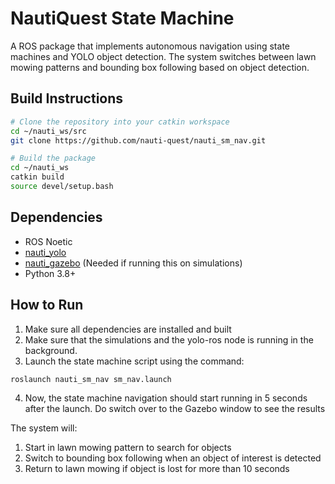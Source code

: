 # NautiQuest State Machine

A ROS package that implements autonomous navigation using state machines and YOLO object detection. The system switches between lawn mowing patterns and bounding box following based on object detection.

## Build Instructions

```bash
# Clone the repository into your catkin workspace
cd ~/nauti_ws/src
git clone https://github.com/nauti-quest/nauti_sm_nav.git

# Build the package
cd ~/nauti_ws
catkin build
source devel/setup.bash
```

## Dependencies

- ROS Noetic
- [nauti_yolo](https://github.com/nauti-quest/nauti_yolo)
- [nauti_gazebo](https://github.com/nauti-quest/nauti_gazebo) (Needed if running this on simulations)
- Python 3.8+

## How to Run

1. Make sure all dependencies are installed and built
2. Make sure that the simulations and the yolo-ros node is running in the background.
3. Launch the state machine script using the command:
```bash
roslaunch nauti_sm_nav sm_nav.launch
```
4. Now, the state machine navigation should start running in 5 seconds after the launch. Do switch over to the Gazebo window to see the results

The system will:
1. Start in lawn mowing pattern to search for objects
2. Switch to bounding box following when an object of interest is detected
3. Return to lawn mowing if object is lost for more than 10 seconds
